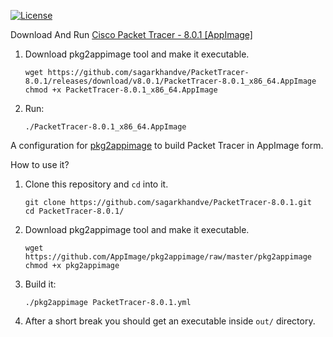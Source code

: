 [![License](https://img.shields.io/badge/License-MIT-blue)](#license "Go to license section")

Download And Run [Cisco Packet Tracer - 8.0.1 [AppImage]](https://github.com/sagarkhandve/PacketTracer/releases/download/v8.0.1/PacketTracer-8.0.1.AppImage)

1. Download pkg2appimage tool and make it executable.
   ```shell
   wget https://github.com/sagarkhandve/PacketTracer-8.0.1/releases/download/v8.0.1/PacketTracer-8.0.1_x86_64.AppImage
   chmod +x PacketTracer-8.0.1_x86_64.AppImage
   ```
2. Run:

   ```shell
   ./PacketTracer-8.0.1_x86_64.AppImage
   ```

A configuration for [pkg2appimage](https://github.com/AppImage/pkg2appimage) to build Packet Tracer in AppImage form.

How to use it?

1. Clone this repository and `cd` into it.
    ```shell
    git clone https://github.com/sagarkhandve/PacketTracer-8.0.1.git
    cd PacketTracer-8.0.1/
    ```
2. Download pkg2appimage tool and make it executable.
   ```shell
   wget https://github.com/AppImage/pkg2appimage/raw/master/pkg2appimage
   chmod +x pkg2appimage
   ```
3. Build it:

   ```shell
   ./pkg2appimage PacketTracer-8.0.1.yml
   ```

4. After a short break you should get an executable inside `out/` directory.
